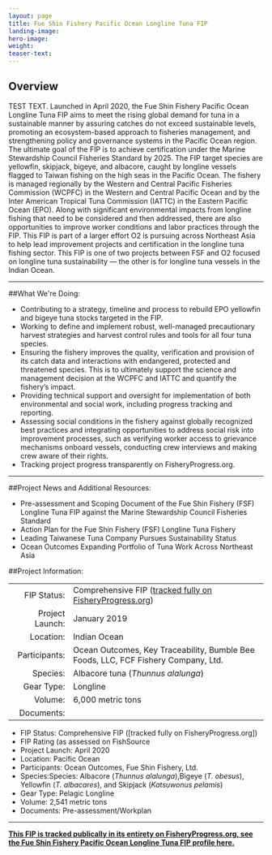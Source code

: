 ```yaml
---
layout: page 
title: Fue Shin Fishery Pacific Ocean Longline Tuna FIP
landing-image:
hero-image: 
weight: 
teaser-text:
---
```

<h2>Overview</h2>

TEST TEXT. Launched in April 2020, the Fue Shin Fishery Pacific Ocean Longline Tuna FIP aims to meet the rising global demand for tuna in a sustainable manner by assuring catches do not exceed sustainable levels, promoting an ecosystem-based approach to fisheries management, and strengthening policy and governance systems in the Pacific Ocean region. The ultimate goal of the FIP is to achieve certification under the Marine Stewardship Council Fisheries Standard by 2025. The FIP target species are yellowfin, skipjack, bigeye, and albacore, caught by longline vessels flagged to Taiwan fishing on the high seas in the Pacific Ocean. The fishery is managed regionally by the Western and Central Pacific Fisheries Commission (WCPFC) in the Western and Central Pacific Ocean and by the Inter American Tropical Tuna Commission (IATTC) in the Eastern Pacific Ocean (EPO).  Along with significant environmental impacts from longline fishing that need to be considered and then addressed, there are also opportunities to improve worker conditions and labor practices through the FIP. This FIP is part of a larger effort O2 is pursuing across Northeast Asia to help lead improvement projects and certification in the longline tuna fishing sector. This FIP is one of two projects between FSF and O2 focused on longline tuna sustainability — the other is for longline tuna vessels in the Indian Ocean. 

---

##What We're Doing:

* Contributing to a strategy, timeline and process to rebuild EPO yellowfin and bigeye tuna stocks targeted in the FIP.
* Working to define and implement robust, well-managed precautionary harvest strategies and harvest control rules and tools for all four tuna species.
* Ensuring the fishery improves the quality, verification and provision of its catch data and interactions with endangered, protected and threatened species. This is to ultimately support the science and management decision at the WCPFC and IATTC and quantify the fishery’s impact.
* Providing technical support and oversight for implementation of both environmental and social work, including progress tracking and reporting.
* Assessing social conditions in the fishery against globally recognized best practices and integrating opportunities to address social risk into improvement processes, such as verifying worker access to grievance mechanisms onboard vessels, conducting crew interviews and making crew aware of their rights.
* Tracking project progress transparently on FisheryProgress.org.

---

##Project News and Additional Resources: 
* Pre-assessment and Scoping Document of the Fue Shin Fishery (FSF) Longline Tuna FIP against the Marine Stewardship Council Fisheries Standard
* Action Plan for the Fue Shin Fishery (FSF) Longline Tuna Fishery
* Leading Taiwanese Tuna Company Pursues Sustainability Status 
* Ocean Outcomes Expanding Portfolio of Tuna Work Across Northeast Asia


##Project Information:

|||
| ---: | --- |
| FIP Status: | Comprehensive FIP (<a href="https://fisheryprogress.org/fip-profile/indian-ocean-albacore-tuna-longline-bumble-beefcf">tracked fully on FisheryProgress.org</a>) |
| Project Launch: | January 2019 |
| Location: | Indian Ocean |
| Participants: | Ocean Outcomes, Key Traceability, Bumble Bee Foods, LLC, FCF Fishery Company, Ltd. |
| Species: | Albacore tuna (*Thunnus alalunga*) |
| Gear Type: | Longline |
| Volume: | 6,000 metric tons |
| Documents: |

* FIP Status: Comprehensive FIP ([tracked fully on FisheryProgress.org])
* FIP Rating (as assessed on FishSource
* Project Launch: April 2020
* Location: Pacific Ocean
* Participants: Ocean Outcomes, Fue Shin Fishery, Ltd.
* Species:Species: Albacore (*Thunnus alalunga*),Bigeye (*T. obesus*), Yellowfin (*T. albacares*), and Skipjack (*Katsuwonus pelamis*)
* Gear Type: Pelagic Longline
* Volume: 2,541 metric tons
* Documents: Pre-assessment/Workplan

---

<a href="https://fisheryprogress.org/fip-profile/pacific-ocean-tuna-longline-fue-shin" target="_blank">**This FIP is tracked publically in its entirety on FisheryProgress.org, see the Fue Shin Fishery Pacific Ocean Longline Tuna FIP profile here.**</a>
